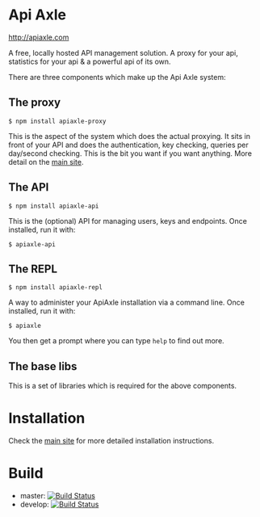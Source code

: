 # Api Axle

http://apiaxle.com

A free, locally hosted API management solution. A proxy for your api,
statistics for your api & a powerful api of its own.

There are three components which make up the Api Axle system:

## The proxy

    $ npm install apiaxle-proxy

This is the aspect of the system which does the actual proxying. It
sits in front of your API and does the authentication, key checking,
queries per day/second checking. This is the bit you want if you want
anything. More detail on the [main site](http://apiaxle.com).

## The API

    $ npm install apiaxle-api

This is the (optional) API for managing users, keys and
endpoints. Once installed, run it with:

    $ apiaxle-api

## The REPL

    $ npm install apiaxle-repl

A way to administer your ApiAxle installation via a command line. Once
installed, run it with:

    $ apiaxle

You then get a prompt where you can type `help` to find out more.

## The base libs

This is a set of libraries which is required for the above components.

# Installation

Check the [main site](http://apiaxle.com) for more detailed
installation instructions.

# Build

* master: [![Build Status](https://secure.travis-ci.org/apiaxle/apiaxle.png?branch=master)](http://travis-ci.org/apiaxle/apiaxle)
* develop: [![Build Status](https://secure.travis-ci.org/apiaxle/apiaxle.png?branch=develop)](http://travis-ci.org/apiaxle/apiaxle)
